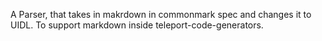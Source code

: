 A Parser, that takes in makrdown in commonmark spec and changes it to UIDL.
To support markdown inside teleport-code-generators.
